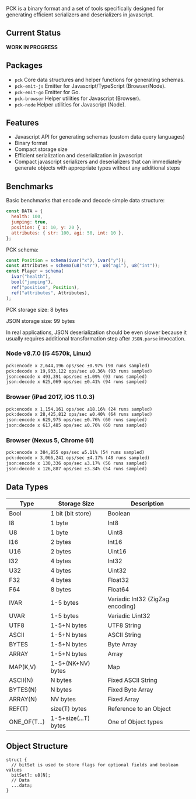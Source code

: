 PCK is a binary format and a set of tools specifically designed for generating efficient serializers and deserializers
in javascript.

## Current Status

**WORK IN PROGRESS**

## Packages

- `pck` Core data structures and helper functions for generating schemas.
- `pck-emit-js` Emitter for Javascript/TypeScript (Browser/Node).
- `pck-emit-go` Emitter for Go.
- `pck-browser` Helper utilities for Javascript (Browser).
- `pck-node` Helper utilities for Javascript (Node).

## Features

- Javascript API for generating schemas (custom data query languages)
- Binary format
- Compact storage size
- Efficient serialization and deserialization in javascript
- Compact javascript serializers and deserializers that can immediately generate objects with appropriate types without
any additional steps

## Benchmarks

Basic benchmarks that encode and decode simple data structure:

```js
const DATA = {
  health: 100,
  jumping: true,
  position: { x: 10, y: 20 },
  attributes: { str: 100, agi: 50, int: 10 },
};
```

PCK schema:

```js
const Position = schema(ivar("x"), ivar("y"));
const Attributes = schema(u8("str"), u8("agi"), u8("int"));
const Player = schema(
  ivar("health"),
  bool("jumping"),
  ref("position", Position),
  ref("attributes", Attributes),
);
```

PCK storage size: 8 bytes

JSON storage size: 99 bytes

In real applications, JSON deserialization should be even slower because it usually requires additional transformation
step after `JSON.parse` invocation.

### Node v8.7.0 (i5 4570k, Linux)

```txt
pck:encode x 2,644,196 ops/sec ±0.97% (90 runs sampled)
pck:decode x 19,933,122 ops/sec ±0.36% (93 runs sampled)
json:encode x 493,391 ops/sec ±1.09% (93 runs sampled)
json:decode x 625,069 ops/sec ±0.41% (94 runs sampled)
```

### Browser (iPad 2017, iOS 11.0.3)

```txt
pck:encode x 1,154,161 ops/sec ±18.16% (24 runs sampled)
pck:decode x 28,425,812 ops/sec ±0.40% (64 runs sampled)
json:encode x 629,975 ops/sec ±0.76% (60 runs sampled)
json:decode x 617,485 ops/sec ±0.76% (60 runs sampled)
```

### Browser (Nexus 5, Chrome 61)

```txt
pck:encode x 384,855 ops/sec ±5.11% (54 runs sampled)
pck:decode x 3,066,241 ops/sec ±4.17% (48 runs sampled)
json:encode x 130,336 ops/sec ±3.17% (56 runs sampled)
json:decode x 126,887 ops/sec ±3.34% (54 runs sampled)
```

## Data Types

| Type         | Storage Size         | Description                       |
| ---          | ---                  | ---                               |
| Bool         | 1 bit (bit store)    | Boolean                           |
| I8           | 1 byte               | Int8                              |
| U8           | 1 byte               | Uint8                             |
| I16          | 2 bytes              | Int16                             |
| U16          | 2 bytes              | Uint16                            |
| I32          | 4 bytes              | Int32                             |
| U32          | 4 bytes              | Uint32                            |
| F32          | 4 bytes              | Float32                           |
| F64          | 8 bytes              | Float64                           |
| IVAR         | 1-5 bytes            | Variadic Int32 (ZigZag encoding)  |
| UVAR         | 1-5 bytes            | Variadic Uint32                   |
| UTF8         | 1-5+N bytes          | UTF8 String                       |
| ASCII        | 1-5+N bytes          | ASCII String                      |
| BYTES        | 1-5+N bytes          | Byte Array                        |
| ARRAY        | 1-5+N bytes          | Array                             |
| MAP(K,V)     | 1-5+(NK+NV) bytes    | Map                               |
| ASCII(N)     | N bytes              | Fixed ASCII String                |
| BYTES(N)     | N bytes              | Fixed Byte Array                  |
| ARRAY(N)     | NV bytes             | Fixed Array                       |
| REF(T)       | size(T) bytes        | Reference to an Object            |
| ONE_OF(T...) | 1-5+size(...T) bytes | One of Object types               |

## Object Structure

```
struct {
  // bitSet is used to store flags for optional fields and boolean values
  bitSet?: u8[N];
  // Data
  ...data;
}
```
